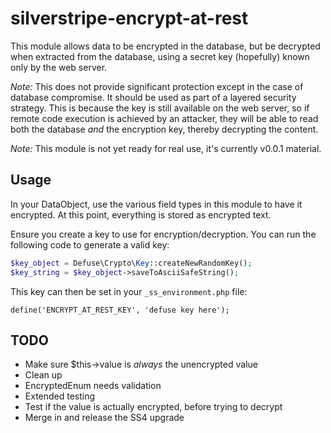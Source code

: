 # silverstripe-encrypt-at-rest

This module allows data to be encrypted in the database, but be decrypted when extracted from the database, using a
secret key (hopefully) known only by the web server.

*Note:* This does not provide significant protection except in the case of database compromise. It should be used as
part of a layered security strategy. This is because the key is still available on the web server, so if remote code
execution is achieved by an attacker, they will be able to read both the database *and* the encryption key, thereby
decrypting the content.

*Note:* This module is not yet ready for real use, it's currently v0.0.1 material.

## Usage

In your DataObject, use the various field types in this module to have it encrypted. At this point, everything is stored as encrypted text.

Ensure you create a key to use for encryption/decryption. You can run the following code to generate a valid key:
```php
$key_object = Defuse\Crypto\Key::createNewRandomKey();
$key_string = $key_object->saveToAsciiSafeString();
```

This key can then be set in your `_ss_environment.php` file:
 
 ```
 define('ENCRYPT_AT_REST_KEY', 'defuse key here');
 ```

## TODO

- Make sure $this->value is _always_ the unencrypted value
- Clean up
- EncryptedEnum needs validation
- Extended testing
- Test if the value is actually encrypted, before trying to decrypt
- Merge in and release the SS4 upgrade
